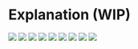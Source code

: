 # Explanation (WIP)

![](s1.png)
![](s2.png)
![](s3.png)
![](s4.png)
![](s5.png)
![](s6.png)
![](s7.png)
![](s8.png)
![](s9.png)